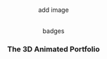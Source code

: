 <div align="center">
  <br />

add image


  <br />

  <div>
    badges
  </div>

  <h3 align="center">The 3D Animated Portfolio</h3>


</div>